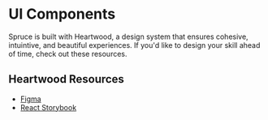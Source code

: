 # UI Components

Spruce is built with Heartwood, a design system that ensures cohesive, intuintive, and beautiful experiences. If you'd like to design your skill ahead of time, check out these resources.

## Heartwood Resources
- [Figma](https://www.figma.com/file/I0By1hIW5Y6sEkMUKkGa9dRz/Heartwood?node-id=1541%3A23675)
- [React Storybook](https://canary-storybook.sprucelabs.ai/)